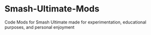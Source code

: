# Smash-Ultimate-Mods

Code Mods for Smash Ultimate made for experimentation, educational purposes, and personal enjoyment
